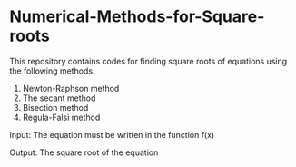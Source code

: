# Numerical-Methods-for-Square-roots
This repository contains codes for finding square roots of equations using the following methods.
1. Newton-Raphson method
2. The secant method
3. Bisection method
4. Regula-Falsi method

Input: The equation must be written in the function f(x)


Output: The square root of the equation
